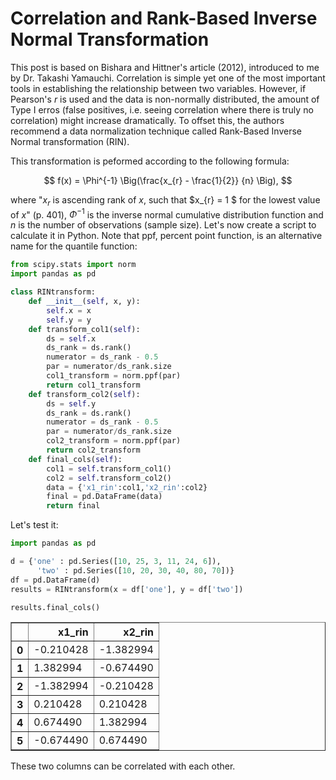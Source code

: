 # Correlation and Rank-Based Inverse Normal Transformation

This post is based on Bishara and Hittner's article (2012), introduced to me by Dr. Takashi Yamauchi.
Correlation is simple yet one of the most important tools in establishing the relationship between two variables. However, if Pearson's *r* is used and the data is non-normally distributed, the amount of Type I erros (false positives, i.e. seeing correlation where there is truly no correlation) might increase dramatically.
To offset this, the authors recommend a data normalization technique called Rank-Based Inverse Normal transformation (RIN).

This transformation is peformed according to the following formula:

$$ f(x) = \Phi^{-1} \Big(\frac{x_{r} - \frac{1}{2}} {n} \Big), $$

where "$x_{r}$ is ascending rank of $x$, such that $x_{r} = 1 $ for the lowest value of $x$" (p. 401), $\Phi^{-1}$ is the inverse normal cumulative distribution function and $n$ is the number of observations (sample size).
Let's now create a script to calculate it in Python. Note that ppf, percent point function, is an alternative name for the quantile function:


```python
from scipy.stats import norm
import pandas as pd

class RINtransform:
    def __init__(self, x, y):
        self.x = x
        self.y = y
    def transform_col1(self):
        ds = self.x
        ds_rank = ds.rank()
        numerator = ds_rank - 0.5 
        par = numerator/ds_rank.size
        col1_transform = norm.ppf(par)
        return col1_transform
    def transform_col2(self):
        ds = self.y
        ds_rank = ds.rank()
        numerator = ds_rank - 0.5 
        par = numerator/ds_rank.size
        col2_transform = norm.ppf(par)
        return col2_transform
    def final_cols(self):
        col1 = self.transform_col1()
        col2 = self.transform_col2()
        data = {'x1_rin':col1,'x2_rin':col2}
        final = pd.DataFrame(data)
        return final
```

Let's test it:


```python
import pandas as pd

d = {'one' : pd.Series([10, 25, 3, 11, 24, 6]), 
      'two' : pd.Series([10, 20, 30, 40, 80, 70])}  
df = pd.DataFrame(d) 
results = RINtransform(x = df['one'], y = df['two'])
```


```python
results.final_cols()
```




<div>
<style scoped>
    .dataframe tbody tr th:only-of-type {
        vertical-align: middle;
    }

    .dataframe tbody tr th {
        vertical-align: top;
    }

    .dataframe thead th {
        text-align: right;
    }
</style>
<table border="1" class="dataframe">
  <thead>
    <tr style="text-align: right;">
      <th></th>
      <th>x1_rin</th>
      <th>x2_rin</th>
    </tr>
  </thead>
  <tbody>
    <tr>
      <th>0</th>
      <td>-0.210428</td>
      <td>-1.382994</td>
    </tr>
    <tr>
      <th>1</th>
      <td>1.382994</td>
      <td>-0.674490</td>
    </tr>
    <tr>
      <th>2</th>
      <td>-1.382994</td>
      <td>-0.210428</td>
    </tr>
    <tr>
      <th>3</th>
      <td>0.210428</td>
      <td>0.210428</td>
    </tr>
    <tr>
      <th>4</th>
      <td>0.674490</td>
      <td>1.382994</td>
    </tr>
    <tr>
      <th>5</th>
      <td>-0.674490</td>
      <td>0.674490</td>
    </tr>
  </tbody>
</table>
</div>



These two columns can be correlated with each other.


```python

```
